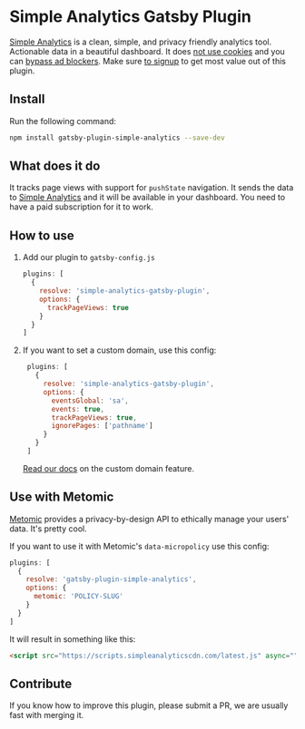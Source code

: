 # Simple Analytics Gatsby Plugin

[Simple Analytics](https://simpleanalytics.com) is a clean, simple, and privacy friendly analytics tool. Actionable data in a beautiful dashboard. It does [not use cookies](https://docs.simpleanalytics.com/what-we-collect) and you can [bypass ad blockers](https://docs.simpleanalytics.com/bypass-ad-blockers). Make sure [to signup](https://simpleanalytics.com) to get most value out of this plugin.

## Install

Run the following command:

```bash
npm install gatsby-plugin-simple-analytics --save-dev
```

## What does it do

It tracks page views with support for `pushState` navigation. It sends the data to [Simple Analytics](https://simpleanalytics.com) and it will be available in your dashboard. You need to have a paid subscription for it to work.

## How to use

1. Add our plugin to `gatsby-config.js`

   ```js
   plugins: [    
     {
       resolve: 'simple-analytics-gatsby-plugin',
       options: {
         trackPageViews: true
       }
     }
   ]
   ```

1. If you want to set a custom domain, use this config:

   ```js
    plugins: [    
      {
        resolve: 'simple-analytics-gatsby-plugin',
        options: {
          eventsGlobal: 'sa',
          events: true,
          trackPageViews: true,
          ignorePages: ['pathname']
        }
      }
    ]
   ```

   [Read our docs](https://docs.simpleanalytics.com/bypass-ad-blockers) on the custom domain feature.

## Use with Metomic

[Metomic](https://metomic.io/) provides a privacy-by-design API to ethically manage your users' data. It's pretty cool.

If you want to use it with Metomic's `data-micropolicy` use this config:

```js
plugins: [
  {
    resolve: 'gatsby-plugin-simple-analytics',
    options: {
      metomic: 'POLICY-SLUG'
    }
  }
]
```

It will result in something like this:

```html
<script src="https://scripts.simpleanalyticscdn.com/latest.js" async="" defer="" type="text/x-metomic" data-micropolicy="POLICY-SLUG">
```

## Contribute

If you know how to improve this plugin, please submit a PR, we are usually fast with merging it.
